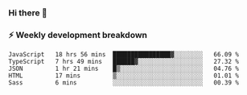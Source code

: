 ### Hi there 👋

### ⚡ Weekly development breakdown
<!--START_SECTION:waka-->
```text
JavaScript   18 hrs 56 mins  ████████████████▓░░░░░░░░   66.09 % 
TypeScript   7 hrs 49 mins   ██████▓░░░░░░░░░░░░░░░░░░   27.32 % 
JSON         1 hr 21 mins    █▒░░░░░░░░░░░░░░░░░░░░░░░   04.76 % 
HTML         17 mins         ▒░░░░░░░░░░░░░░░░░░░░░░░░   01.01 % 
Sass         6 mins          ░░░░░░░░░░░░░░░░░░░░░░░░░   00.39 % 
```
<!--END_SECTION:waka-->
<!--
**MarceloWis/MarceloWis** is a ✨ _special_ ✨ repository because its `README.md` (this file) appears on your GitHub profile.

Here are some ideas to get you started:

- 🔭 I’m currently working on ...
- 🌱 I’m currently learning ...
- 👯 I’m looking to collaborate on ...
- 🤔 I’m looking for help with ...
- 💬 Ask me about ...
- 📫 How to reach me: ...
- 😄 Pronouns: ...
- ⚡ Fun fact: ...
-->
